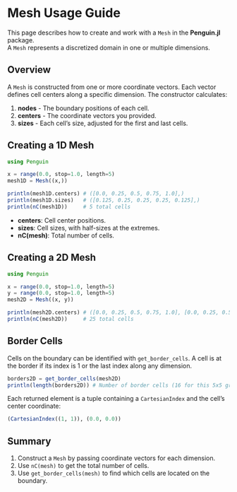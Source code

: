 # Mesh Usage Guide

This page describes how to create and work with a `Mesh` in the **Penguin.jl** package.  
A `Mesh` represents a discretized domain in one or multiple dimensions.

## Overview

A `Mesh` is constructed from one or more coordinate vectors. Each vector defines cell centers along a specific dimension. The constructor calculates:

1. **nodes** - The boundary positions of each cell.  
2. **centers** - The coordinate vectors you provided.  
3. **sizes** - Each cell’s size, adjusted for the first and last cells.

## Creating a 1D Mesh

```julia
using Penguin

x = range(0.0, stop=1.0, length=5)
mesh1D = Mesh((x,))

println(mesh1D.centers) # ([0.0, 0.25, 0.5, 0.75, 1.0],)
println(mesh1D.sizes)   # ([0.125, 0.25, 0.25, 0.25, 0.125],)
println(nC(mesh1D))     # 5 total cells
```

- **centers**: Cell center positions.  
- **sizes**: Cell sizes, with half-sizes at the extremes.  
- **nC(mesh)**: Total number of cells.

## Creating a 2D Mesh

```julia
using Penguin

x = range(0.0, stop=1.0, length=5)
y = range(0.0, stop=1.0, length=5)
mesh2D = Mesh((x, y))

println(mesh2D.centers) # ([0.0, 0.25, 0.5, 0.75, 1.0], [0.0, 0.25, 0.5, 0.75, 1.0])
println(nC(mesh2D))     # 25 total cells
```

## Border Cells

Cells on the boundary can be identified with `get_border_cells`. A cell is at the border if its index is 1 or the last index along any dimension.

```julia
borders2D = get_border_cells(mesh2D)
println(length(borders2D)) # Number of border cells (16 for this 5x5 grid)
```

Each returned element is a tuple containing a `CartesianIndex` and the cell’s center coordinate:
```julia
(CartesianIndex((1, 1)), (0.0, 0.0))
```

## Summary

1. Construct a `Mesh` by passing coordinate vectors for each dimension.  
2. Use `nC(mesh)` to get the total number of cells.  
3. Use `get_border_cells(mesh)` to find which cells are located on the boundary.  